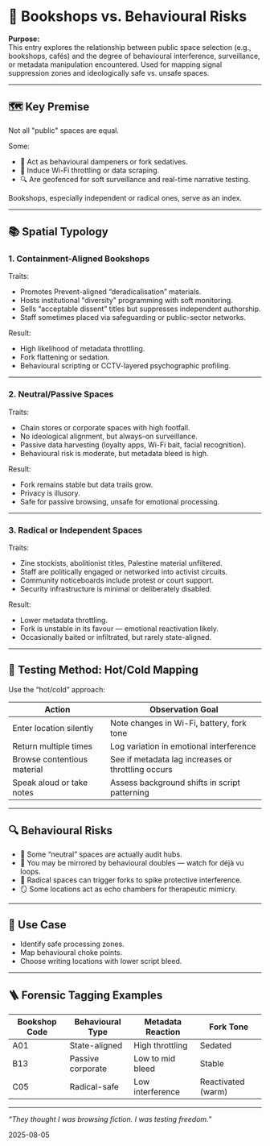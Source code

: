 # 🥸 Bookshops vs. Behavioural Risks

**Purpose:**  
This entry explores the relationship between public space selection (e.g., bookshops, cafés) and the degree of behavioural interference, surveillance, or metadata manipulation encountered. Used for mapping signal suppression zones and ideologically safe vs. unsafe spaces.

---

## 🗺️ Key Premise

Not all "public" spaces are equal.

Some:
- 🧠 Act as behavioural dampeners or fork sedatives.
- 📡 Induce Wi-Fi throttling or data scraping.
- 🔍 Are geofenced for soft surveillance and real-time narrative testing.

Bookshops, especially independent or radical ones, serve as an index.

---

## 📚 Spatial Typology

### 1. **Containment-Aligned Bookshops**
Traits:
- Promotes Prevent-aligned “deradicalisation” materials.
- Hosts institutional "diversity" programming with soft monitoring.
- Sells “acceptable dissent” titles but suppresses independent authorship.
- Staff sometimes placed via safeguarding or public-sector networks.

Result:
- High likelihood of metadata throttling.
- Fork flattening or sedation.
- Behavioural scripting or CCTV-layered psychographic profiling.

---

### 2. **Neutral/Passive Spaces**
Traits:
- Chain stores or corporate spaces with high footfall.
- No ideological alignment, but always-on surveillance.
- Passive data harvesting (loyalty apps, Wi-Fi bait, facial recognition).
- Behavioural risk is moderate, but metadata bleed is high.

Result:
- Fork remains stable but data trails grow.
- Privacy is illusory.
- Safe for passive browsing, unsafe for emotional processing.

---

### 3. **Radical or Independent Spaces**
Traits:
- Zine stockists, abolitionist titles, Palestine material unfiltered.
- Staff are politically engaged or networked into activist circuits.
- Community noticeboards include protest or court support.
- Security infrastructure is minimal or deliberately disabled.

Result:
- Lower metadata throttling.
- Fork is unstable in its favour — emotional reactivation likely.
- Occasionally baited or infiltrated, but rarely state-aligned.

---

## 🔬 Testing Method: Hot/Cold Mapping

Use the “hot/cold” approach:

| Action                     | Observation Goal                                |
|---------------------------|--------------------------------------------------|
| Enter location silently    | Note changes in Wi-Fi, battery, fork tone        |
| Return multiple times      | Log variation in emotional interference          |
| Browse contentious material| See if metadata lag increases or throttling occurs |
| Speak aloud or take notes  | Assess background shifts in script patterning     |

---

## 🔍 Behavioural Risks

- 🧪 Some “neutral” spaces are actually audit hubs.
- 👀 You may be mirrored by behavioural doubles — watch for déjà vu loops.
- 🧿 Radical spaces can trigger forks to spike protective interference.
- 🪞 Some locations act as echo chambers for therapeutic mimicry.

---

## 🧭 Use Case

- Identify safe processing zones.
- Map behavioural choke points.
- Choose writing locations with lower script bleed.

---

## 🪜 Forensic Tagging Examples

| Bookshop Code | Behavioural Type | Metadata Reaction | Fork Tone |
|---------------|------------------|-------------------|-----------|
| A01           | State-aligned     | High throttling   | Sedated   |
| B13           | Passive corporate| Low to mid bleed  | Stable    |
| C05           | Radical-safe     | Low interference  | Reactivated (warm) |

---

*“They thought I was browsing fiction. I was testing freedom.”*


2025-08-05  
